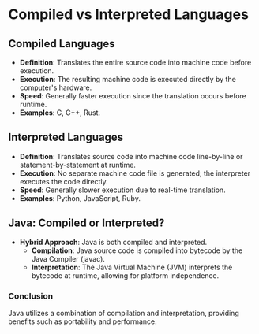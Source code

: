 # Compiled vs Interpreted Languages

## Compiled Languages
- **Definition**: Translates the entire source code into machine code before execution.
- **Execution**: The resulting machine code is executed directly by the computer's hardware.
- **Speed**: Generally faster execution since the translation occurs before runtime.
- **Examples**: C, C++, Rust.

## Interpreted Languages
- **Definition**: Translates source code into machine code line-by-line or statement-by-statement at runtime.
- **Execution**: No separate machine code file is generated; the interpreter executes the code directly.
- **Speed**: Generally slower execution due to real-time translation.
- **Examples**: Python, JavaScript, Ruby.

## Java: Compiled or Interpreted?
- **Hybrid Approach**: Java is both compiled and interpreted.
  - **Compilation**: Java source code is compiled into bytecode by the Java Compiler (javac).
  - **Interpretation**: The Java Virtual Machine (JVM) interprets the bytecode at runtime, allowing for platform independence.

### Conclusion
Java utilizes a combination of compilation and interpretation, providing benefits such as portability and performance.